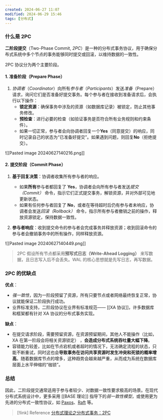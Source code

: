 ```yaml
---
created: 2024-06-27 11:07
modified: 2024-06-29 15:46
tags: [分布式]
---
```


### 什么是 2PC

**二阶段提交**（Two-Phase Commit, *2PC*）是一种的分布式事务协议，用于确保分布式系统中多个节点的事务能够同时提交或回滚，以维持数据的一致性。

2PC 协议分为两个主要阶段。

#### 1. 准备阶段（Prepare Phase）

1. *协调者*（*Coordinator*）向所有*参与者*（*Participants*）发送*准备*（Prepare）请求，询问它们是否准备好提交事务。每个参与者在接收到准备请求后，会执行以下操作：
    - **锁定资源**：确保事务中涉及的资源（如数据库记录）被锁定，防止其他事务修改。
    - **预检查**：进行必要的检查（如验证事务是否符合所有业务规则和约束条件）。
    - 如果一切正常，参与者会向协调者回复一个**Yes**（同意提交）的响应，同时记录自己的状态为“已准备好提交”。如果遇到问题，则回复**No**（拒绝提交）。

![[Pasted image 20240627140216.png]]

#### 2. 提交阶段（Commit Phase）

1. **基于回复决策**：协调者收集所有参与者的响应。
    
    - 如果**所有**参与者都回复了 **Yes**，协调者会向所有参与者发送*提交（Commit）* 命令，指示它们正式提交事务，解锁资源，并对外部可见地更新状态。
    - 如果有任何参与者回复了 **No**，或者在等待超时后仍有参与者未响应，协调者会发送*回滚（Rollback）* 命令，指示所有参与者撤销之前的操作，释放资源锁定，保持数据一致性。
2. **参与者响应**：收到提交命令的参与者会完成事务并释放资源；收到回滚命令的参与者会撤销事务中的所有操作，同样释放资源。

![[Pasted image 20240627140449.png]]

> 2PC 假设所有节点都采用**预写式日志（Write-Ahead Logging）** 来写数据，且日志写入后不会丢失。WAL 的核心思想就是先写日志，再写数据。

###  2PC 的优缺点

**优点**：

- *强一致性*，因为一阶段预留了资源，所有只要节点或者网络最终恢复正常，协议就能保证二阶段执行成功。
- 业界标准支持，二阶段协议在业界有标准规范—— [[XA 协议]]，许多数据库和框架都有针对 XA 协议的分布式事务实现。

**缺点**：

- 在提交请求阶段，需要预留资源，在资源预留期间，其他人不能操作（比如，XA 在第一阶段会将相关资源锁定） ，**会造成分布式系统吞吐量大幅下降**。
- 容错能力较差，比如在节点宕机或者超时的情况下，无法确定流程的状态，只能不断重试，同时这也会**导致事务在访问共享资源时发生冲突和死锁的概率增高**。随着数据库节点的增多，这种趋势会越来越严重，从而成为系统在数据库层面上水平伸缩的“枷锁”。

### 总结

因此，二阶段提交通常适用于参与者较少、对数据一致性要求极高的场景。在现代分布式系统设计中，更多采用 [[BASE 理论]] 指导下的*弱一致性模型*，或使用更为先进的分布式一致性协议，如 [Paxos](https://mp.weixin.qq.com/s?__biz=MzIwMjU4MzU4MA==&mid=2247484692&idx=1&sn=082e74a5ca55c55092c62d17fa8e2166&cur_album_id=1343082386795626497#rd)、[Raft](https://mp.weixin.qq.com/s?__biz=MzIwMjU4MzU4MA==&mid=2247484698&idx=1&sn=ca53dcbb50957daab29beebbba2f0140&cur_album_id=1343082386795626497#rd) 等。

> [!link] Reference
> [分布式理论之分布式事务：2PC](https://mp.weixin.qq.com/s?__biz=MzIwMjU4MzU4MA==&mid=2247484750&idx=1&sn=e81f011048aa9b28633627679a6eb60e&cur_album_id=1343082386795626497#rd)
